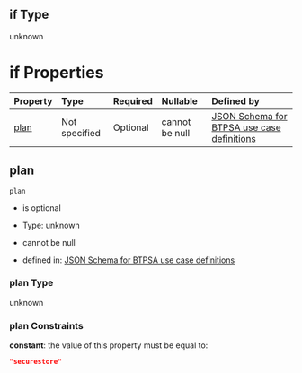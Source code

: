 ## if Type

unknown

# if Properties

| Property      | Type          | Required | Nullable       | Defined by                                                                                                                                                                                                                                  |
| :------------ | :------------ | :------- | :------------- | :------------------------------------------------------------------------------------------------------------------------------------------------------------------------------------------------------------------------------------------ |
| [plan](#plan) | Not specified | Optional | cannot be null | [JSON Schema for BTPSA use case definitions](btpsa-usecase-properties-services-items-allof-1-then-allof-42-then-allof-3-if-properties-plan.md "undefined#/properties/services/items/allOf/1/then/allOf/42/then/allOf/3/if/properties/plan") |

## plan



`plan`

*   is optional

*   Type: unknown

*   cannot be null

*   defined in: [JSON Schema for BTPSA use case definitions](btpsa-usecase-properties-services-items-allof-1-then-allof-42-then-allof-3-if-properties-plan.md "undefined#/properties/services/items/allOf/1/then/allOf/42/then/allOf/3/if/properties/plan")

### plan Type

unknown

### plan Constraints

**constant**: the value of this property must be equal to:

```json
"securestore"
```
